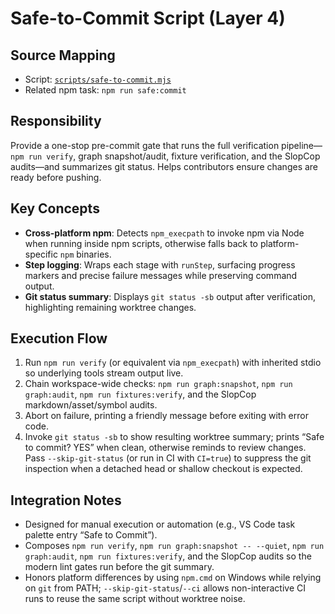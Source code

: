 # Safe-to-Commit Script (Layer 4)

## Source Mapping
- Script: [`scripts/safe-to-commit.mjs`](../../../scripts/safe-to-commit.mjs)
- Related npm task: `npm run safe:commit`

## Responsibility
Provide a one-stop pre-commit gate that runs the full verification pipeline—`npm run verify`, graph snapshot/audit, fixture verification, and the SlopCop audits—and summarizes git status. Helps contributors ensure changes are ready before pushing.

## Key Concepts
- **Cross-platform npm**: Detects `npm_execpath` to invoke npm via Node when running inside npm scripts, otherwise falls back to platform-specific `npm` binaries.
- **Step logging**: Wraps each stage with `runStep`, surfacing progress markers and precise failure messages while preserving command output.
- **Git status summary**: Displays `git status -sb` output after verification, highlighting remaining worktree changes.

## Execution Flow
1. Run `npm run verify` (or equivalent via `npm_execpath`) with inherited stdio so underlying tools stream output live.
2. Chain workspace-wide checks: `npm run graph:snapshot`, `npm run graph:audit`, `npm run fixtures:verify`, and the SlopCop markdown/asset/symbol audits.
3. Abort on failure, printing a friendly message before exiting with error code.
4. Invoke `git status -sb` to show resulting worktree summary; prints “Safe to commit? YES” when clean, otherwise reminds to review changes. Pass `--skip-git-status` (or run in CI with `CI=true`) to suppress the git inspection when a detached head or shallow checkout is expected.

## Integration Notes
- Designed for manual execution or automation (e.g., VS Code task palette entry “Safe to Commit”).
- Composes `npm run verify`, `npm run graph:snapshot -- --quiet`, `npm run graph:audit`, `npm run fixtures:verify`, and the SlopCop audits so the modern lint gates run before the git summary.
- Honors platform differences by using `npm.cmd` on Windows while relying on `git` from PATH; `--skip-git-status`/`--ci` allows non-interactive CI runs to reuse the same script without worktree noise.
